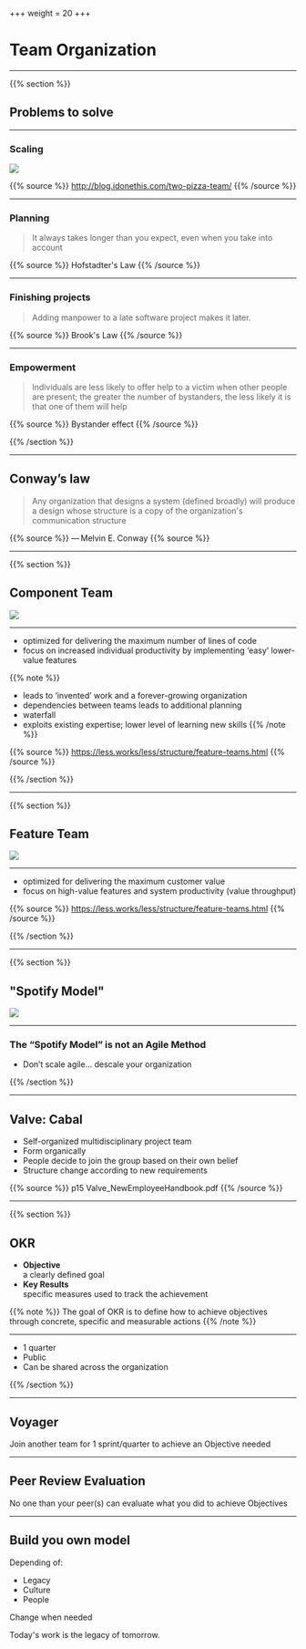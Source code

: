 +++
weight = 20
+++

# Team Organization

---

{{% section %}}

## Problems to solve

---

### Scaling

![](/teamscaling.png)

{{% source %}}
http://blog.idonethis.com/two-pizza-team/
{{% /source %}}

---

### Planning

> It always takes longer than you expect, even when you take into account

{{% source %}}
Hofstadter's Law
{{% /source %}}

---

### Finishing projects

> Adding manpower to a late software project makes it later.

{{% source %}}
Brook's Law
{{% /source %}}

---

### Empowerment

> Individuals are less likely to offer help to a victim when other people are present; the greater the number of bystanders, the less likely it is that one of them will help

{{% source %}}
Bystander effect
{{% /source %}}

{{% /section %}}

---

## Conway’s law

> Any organization that designs a system (defined broadly) will produce a design whose structure is a copy of the organization's communication structure

{{% source %}}
— Melvin E. Conway
{{% source %}}

---

{{% section %}}

## Component Team

![](https://less.works/img/structure/component-vs-feature-teams.png.pagespeed.ce.NKNnxhQVFQ.png)

---

- optimized for delivering the maximum number of lines of code
- focus on increased individual productivity by implementing ‘easy’ lower-value features

{{% note %}}

- leads to ‘invented’ work and a forever-growing organization
- dependencies between teams leads to additional planning
- waterfall
- exploits existing expertise; lower level of learning new skills
  {{% /note %}}

{{% source %}}
https://less.works/less/structure/feature-teams.html
{{% /source %}}

{{% /section %}}

---

{{% section %}}

## Feature Team

![](https://less.works/img/structure/feature-team.png.pagespeed.ce.v7DmWbfu5I.png)

---

- optimized for delivering the maximum customer value
- focus on high-value features and system productivity (value throughput)

{{% source %}}
https://less.works/less/structure/feature-teams.html
{{% /source %}}

{{% /section %}}

---

{{% section %}}

## "Spotify Model"

![](https://indeed.headlink-partners.com/wp-content/uploads/sites/4/2019/10/image644.png)

---

### The “Spotify Model” is not an Agile Method

- Don’t scale agile… descale your organization

{{% /section %}}

---

## Valve: Cabal

- Self-organized multidisciplinary project team
- Form organically
- People decide to join the group based on their own belief
- Structure change according to new requirements

{{% source %}}
p15 Valve_NewEmployeeHandbook.pdf
{{% /source %}}

---

{{% section %}}

## OKR

- **Objective**  
  a clearly defined goal
- **Key Results**  
  specific measures used to track the achievement

{{% note %}}
The goal of OKR is to define how to achieve objectives through concrete, specific and measurable actions
{{% /note %}}

---

- 1 quarter
- Public
- Can be shared across the organization

{{% /section %}}

---

## Voyager

Join another team for 1 sprint/quarter to achieve an Objective needed

---

## Peer Review Evaluation

No one than your peer(s) can evaluate what you did to achieve Objectives

---

## Build you own model

Depending of:

- Legacy
- Culture
- People

Change when needed

Today's work is the legacy of tomorrow.
